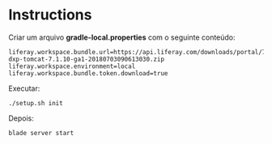 # Instructions

Criar um arquivo **gradle-local.properties** com o seguinte conteúdo:

```
liferay.workspace.bundle.url=https://api.liferay.com/downloads/portal/7.1.10/liferay-dxp-tomcat-7.1.10-ga1-20180703090613030.zip
liferay.workspace.environment=local
liferay.workspace.bundle.token.download=true
```

Executar:

```
./setup.sh init
```

Depois:

```
blade server start
```
